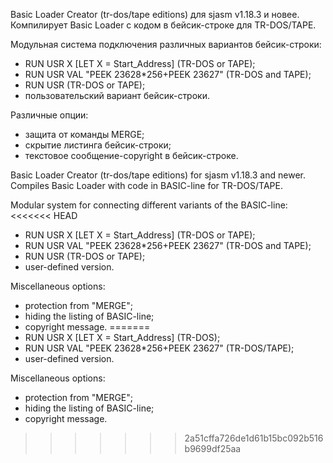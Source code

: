 Basic Loader Creator (tr-dos/tape editions) для sjasm v1.18.3 и новее. Компилирует Basic Loader с кодом в бейсик-строке для TR-DOS/TAPE.

Модульная система подключения различных вариантов бейсик-строки:

- RUN USR X [LET X = Start_Address] (TR-DOS or TAPE);
- RUN USR VAL "PEEK 23628*256+PEEK 23627" (TR-DOS and TAPE);
- RUN USR <DATE> (TR-DOS or TAPE);
- пользовательский вариант бейсик-строки.

Различные опции:

- защита от команды MERGE;
- скрытие листинга бейсик-строки;
- текстовое сообщение-copyright в бейсик-строке.


Basic Loader Creator (tr-dos/tape editions) for sjasm v1.18.3 and newer. Compiles Basic Loader with code in BASIC-line for TR-DOS/TAPE.

Modular system for connecting different variants of the BASIC-line:
<<<<<<< HEAD

- RUN USR X [LET X = Start_Address] (TR-DOS or TAPE);
- RUN USR VAL "PEEK 23628*256+PEEK 23627" (TR-DOS and TAPE);
- RUN USR <DATE> (TR-DOS or TAPE);
- user-defined version.

Miscellaneous options:

- protection from "MERGE";
- hiding the listing of BASIC-line;
- copyright message.
=======
- RUN USR X [LET X = Start_Address] (TR-DOS);
- RUN USR VAL "PEEK 23628*256+PEEK 23627" (TR-DOS/TAPE);
- user-defined version.

Miscellaneous options:
- protection from "MERGE";
- hiding the listing of BASIC-line;
- copyright message.
>>>>>>> 2a51cffa726de1d61b15bc092b516b9699df25aa
